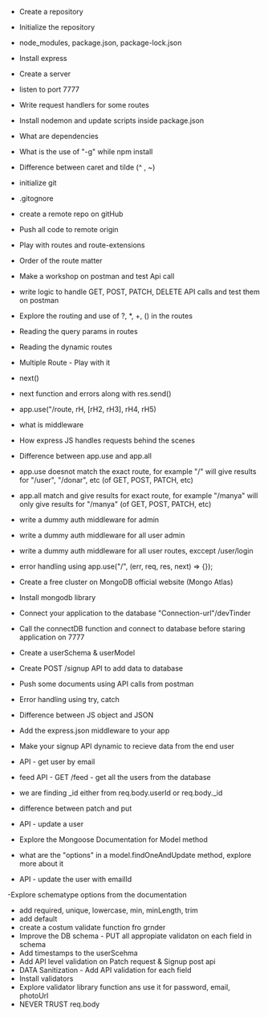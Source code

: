 - Create a repository
- Initialize the repository
- node_modules, package.json, package-lock.json
- Install express
- Create a server
- listen to port 7777
- Write request handlers for some routes
- Install nodemon and update scripts inside package.json
- What are dependencies
- What is the use of "-g" while npm install
- Difference between caret and tilde (^ , ~)

- initialize git
- .gitognore
- create a remote repo on gitHub
- Push all code to remote origin
- Play with routes and route-extensions
- Order of the route matter
- Make a workshop on postman and test Api call
- write logic to handle GET, POST, PATCH, DELETE API calls and test them on postman
- Explore the routing and use of ?, *, +, () in the routes
- Reading the query params in routes
- Reading the dynamic routes

- Multiple Route  - Play with it
- next()
- next function and errors along with res.send()
- app.use("/route, rH, [rH2, rH3], rH4, rH5)
- what is middleware
- How express JS handles requests behind the scenes
- Difference between app.use and app.all
- app.use doesnot match the exact route, for example "/" will give results for "/user", "/donar", etc (of GET, POST, PATCH, etc)
- app.all match and give results for exact route, for example "/manya" will only give results for "/manya" (of GET, POST, PATCH, etc)
- write a dummy auth middleware for admin
- write a dummy auth middleware for all user admin
- write a dummy auth middleware for all user routes, exccept /user/login
- error handling using app.use("/", (err, req, res, next) => {});

- Create a free cluster on MongoDB official website (Mongo Atlas)
- Install mongodb library
- Connect your application to the database "Connection-url"/devTinder
- Call the connectDB function and connect to database before staring application on 7777
- Create a userSchema & userModel
- Create POST /signup API to add data to database
- Push some documents using API calls from postman
- Error handling using try, catch

- Difference between JS object and JSON 
- Add the express.json middleware to your app
- Make your signup API dynamic to recieve data from the end user
- API - get user by email
- feed API - GET /feed - get all the users from the database
- we are finding _id either from req.body.userId or req.body._id
- difference between patch and put
- API - update a user
- Explore the Mongoose Documentation for Model method
- what are the "options" in a model.findOneAndUpdate method, explore more about it
- API - update the user with emailId

-Explore schematype options from the documentation
- add required, unique, lowercase, min, minLength, trim
- add default 
- create a costum validate function fro grnder
- Improve the DB schema - PUT all appropiate validaton on each field in schema
- Add timestamps to the userScehma
- Add API level validation on Patch request & Signup post api
- DATA Sanitization - Add API validation for each field
- Install validators
- Explore validator library function ans use it for password, email, photoUrl
- NEVER TRUST req.body